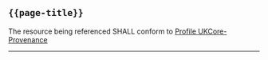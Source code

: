 ## `{{page-title}}`

The resource being referenced SHALL conform to <a href="https://simplifier.net/hl7fhirukcorer4/ukcoreprovenance">Profile UKCore-Provenance</a>

---